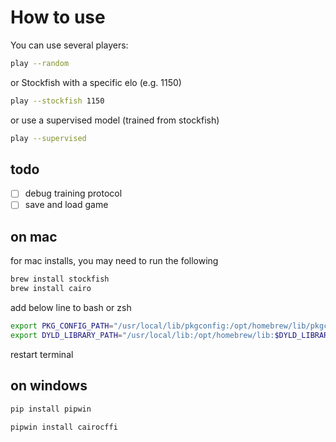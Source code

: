 # How to use

You can use several players:
```bash
play --random
```
or Stockfish with a specific elo (e.g. 1150)
```bash
play --stockfish 1150
```
or use a supervised model (trained from stockfish)
```bash
play --supervised
```

## todo
- [ ] debug training protocol
- [ ] save and load game

## on mac
for mac installs, you may need to run the following
```bash
brew install stockfish
brew install cairo
```
add below line to bash or zsh
```bash
export PKG_CONFIG_PATH="/usr/local/lib/pkgconfig:/opt/homebrew/lib/pkgconfig:$PKG_CONFIG_PATH"
export DYLD_LIBRARY_PATH="/usr/local/lib:/opt/homebrew/lib:$DYLD_LIBRARY_PATH"
```
restart terminal

## on windows
```bash
pip install pipwin

pipwin install cairocffi
```